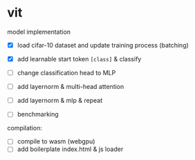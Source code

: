 # vit 

model implementation
- [x] load cifar-10 dataset and update training process (batching)
- [x] add learnable start token `[class]` & classify
- [ ] change classification head to MLP
- [ ] add layernorm & multi-head attention 
- [ ] add layernorm & mlp & repeat 
- [ ] benchmarking



compilation:
- [ ] compile to wasm (webgpu)
- [ ] add boilerplate index.html & js loader